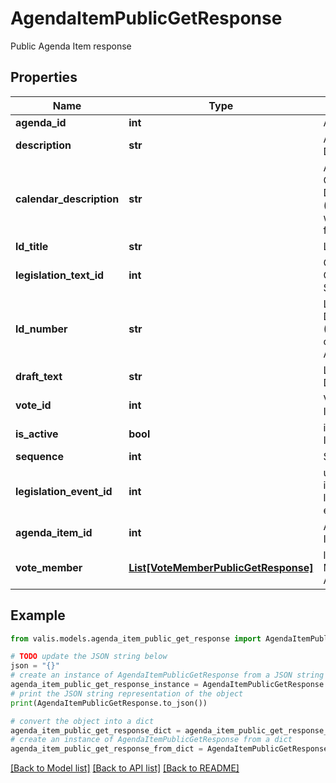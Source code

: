 # AgendaItemPublicGetResponse

Public Agenda Item response

## Properties

Name | Type | Description | Notes
------------ | ------------- | ------------- | -------------
**agenda_id** | **int** | Agenda ID | [optional] 
**description** | **str** | Agenda Item Description | [optional] 
**calendar_description** | **str** | Agenda Item Calendar Description (will be set with HTML formatting) | [optional] 
**ld_title** | **str** | LD Draft Title | [optional] 
**legislation_text_id** | **int** | Calendar Category Sequence | [optional] 
**ld_number** | **str** | Legislation Draft (LD)Number of the Amemdments | [optional] 
**draft_text** | **str** | Legislation Draft Text | [optional] 
**vote_id** | **int** | Vote unique Identifier | [optional] 
**is_active** | **bool** | is Agenda Item active | [optional] 
**sequence** | **int** | Sequence | [optional] 
**legislation_event_id** | **int** | unique identifier for legislation event | [optional] 
**agenda_item_id** | **int** | Agenda Item ID | [optional] 
**vote_member** | [**List[VoteMemberPublicGetResponse]**](VoteMemberPublicGetResponse.md) | list of Vote Members for Agenda Item | [optional] 

## Example

```python
from valis.models.agenda_item_public_get_response import AgendaItemPublicGetResponse

# TODO update the JSON string below
json = "{}"
# create an instance of AgendaItemPublicGetResponse from a JSON string
agenda_item_public_get_response_instance = AgendaItemPublicGetResponse.from_json(json)
# print the JSON string representation of the object
print(AgendaItemPublicGetResponse.to_json())

# convert the object into a dict
agenda_item_public_get_response_dict = agenda_item_public_get_response_instance.to_dict()
# create an instance of AgendaItemPublicGetResponse from a dict
agenda_item_public_get_response_from_dict = AgendaItemPublicGetResponse.from_dict(agenda_item_public_get_response_dict)
```
[[Back to Model list]](../README.md#documentation-for-models) [[Back to API list]](../README.md#documentation-for-api-endpoints) [[Back to README]](../README.md)


